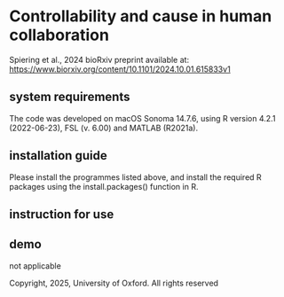 # Controllability and cause in human collaboration
Spiering et al., 2024
bioRxiv preprint available at: https://www.biorxiv.org/content/10.1101/2024.10.01.615833v1

## system requirements
The code was developed on macOS Sonoma 14.7.6, using R version 4.2.1 (2022-06-23), FSL (v. 6.00) and MATLAB (R2021a).

## installation guide
Please install the programmes listed above, and install the required R packages using the install.packages() function in R.

## instruction for use

## demo
not applicable

Copyright, 2025, University of Oxford. All rights reserved

